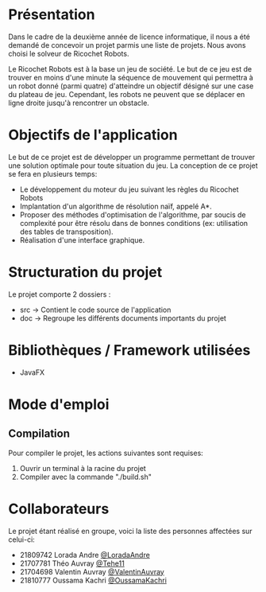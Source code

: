 # Présentation
Dans le cadre de la deuxième année de licence informatique, il nous a été demandé de concevoir un projet parmis une liste de projets. Nous avons choisi le solveur de Ricochet Robots.

Le Ricochet Robots est à la base un jeu de société. Le but de ce jeu est de trouver en moins d'une minute la séquence de mouvement qui permettra à un robot donné (parmi quatre) d'atteindre un objectif désigné sur une case du plateau de jeu. Cependant, les robots ne peuvent que se déplacer en ligne droite jusqu'à rencontrer un obstacle.

# Objectifs de l'application

Le but de ce projet est de développer un programme permettant de trouver une solution optimale pour toute situation du jeu. La conception de ce projet se fera en plusieurs temps:
- Le développement du moteur du jeu suivant les règles du Ricochet Robots
- Implantation d'un algorithme de résolution naïf, appelé A*. 
- Proposer des méthodes d'optimisation de l'algorithme, par soucis de complexité pour être résolu dans de bonnes conditions (ex: utilisation des tables de transposition). 
- Réalisation d'une interface graphique.


# Structuration du projet

Le projet comporte 2 dossiers :
- src → Contient le code source de l'application
- doc → Regroupe les différents documents importants du projet

# Bibliothèques / Framework utilisées

- JavaFX

# Mode d'emploi

## Compilation 
Pour compiler le projet, les actions suivantes sont requises:

1. Ouvrir un terminal à la racine du projet
2. Compiler avec la commande "./build.sh"

# Collaborateurs

Le projet étant réalisé en groupe, voici la liste des personnes affectées sur celui-ci: 

- 21809742 Lorada Andre [@LoradaAndre](https://github.com/LoradaAndre)
- 21707781 Théo Auvray [@Tehe11](https://github.com/Tehe11)
- 21704698 Valentin Auvray [@ValentinAuvray](https://github.com/ValentinAuvray)
- 21810777 Oussama Kachri [@OussamaKachri](https://github.com/OussamaKachri)
